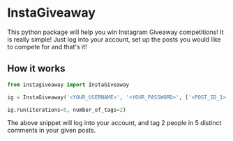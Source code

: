# InstaGiveaway

This python package will help you win Instagram Giveaway competitions! It is really simple! Just log into your account, set up the posts you would like to compete for and that's it!

## How it works

```python
from instagiveaway import InstaGiveaway

ig = InstaGiveaway('<YOUR_USERNAME>', '<YOUR_PASSWORD>', ['<POST_ID_1>', '<POST_ID_2>', ...], ['<@ACCOUNT_TO_TAG_1>', ...])

ig.run(iterations=5, number_of_tags=2)
```

The above snippet will log into your account, and tag 2 people in 5 distinct comments in your given posts.
